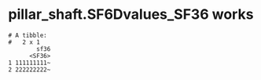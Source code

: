 # pillar_shaft.SF6Dvalues_SF36 works

    # A tibble:
    #   2 x 1
            sf36
          <SF36>
    1 111111111~
    2 222222222~


